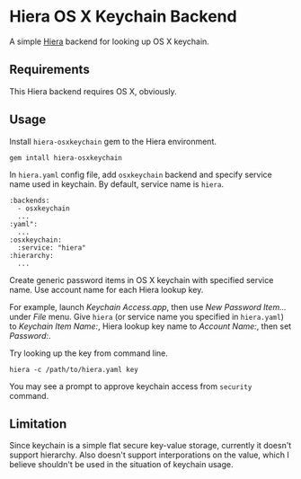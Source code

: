 Hiera OS X Keychain Backend
===========================

A simple [Hiera](https://docs.puppet.com/hiera/latest/) backend for looking up OS X keychain.

Requirements
------------

This Hiera backend requires OS X, obviously.

Usage
-----

Install `hiera-osxkeychain` gem to the Hiera environment.

    gem intall hiera-osxkeychain

In `hiera.yaml` config file, add `osxkeychain` backend and specify service name used in keychain. By default, service name is `hiera`.

    :backends:
      - osxkeychain
      ...
    :yaml":
      ...
    :osxkeychain:
      :service: "hiera"
    :hierarchy:
      ...

Create generic password items in OS X keychain with specified service name.
Use account name for each Hiera lookup key.

For example, launch _Keychain Access.app_, then use _New Password Item..._ under _File_ menu.
Give `hiera` (or service name you specified in `hiera.yaml`) to _Keychain Item Name:_,
Hiera lookup key name to _Account Name:_, then set _Password:_.

Try looking up the key from command line.

    hiera -c /path/to/hiera.yaml key

You may see a prompt to approve keychain access from `security` command.

Limitation
----------

Since keychain is a simple flat secure key-value storage, currently it doesn't support hierarchy.
Also doesn't support interporations on the value, which I believe shouldn't be used in the situation of keychain usage.